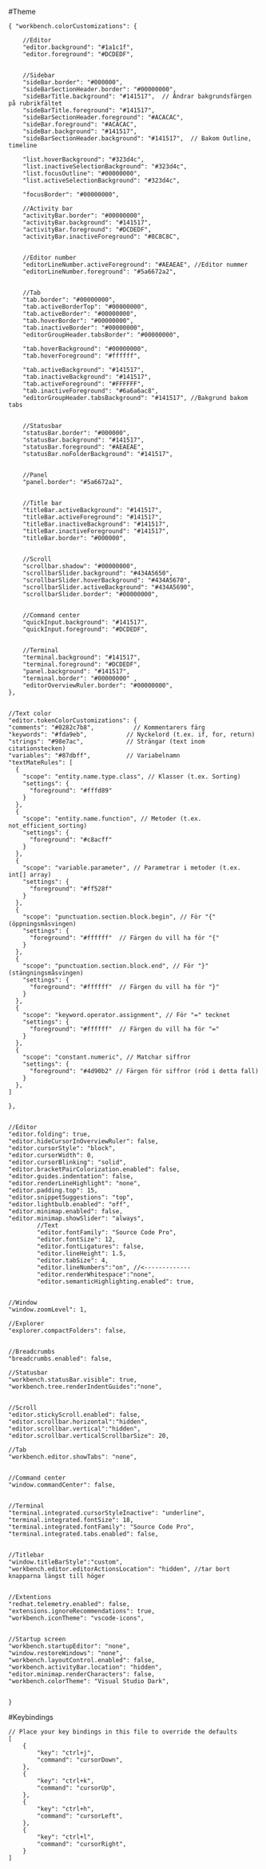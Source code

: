 #Theme

    { "workbench.colorCustomizations": {
    
        //Editor
        "editor.background": "#1a1c1f",
        "editor.foreground": "#DCDEDF",
    
    
        //Sidebar
        "sideBar.border": "#000000",
        "sideBarSectionHeader.border": "#00000000",
        "sideBarTitle.background": "#141517",  // Ändrar bakgrundsfärgen på rubrikfältet 
        "sideBarTitle.foreground": "#141517",
        "sideBarSectionHeader.foreground": "#ACACAC",
        "sideBar.foreground": "#ACACAC",
        "sideBar.background": "#141517",
        "sideBarSectionHeader.background": "#141517",  // Bakom Outline, timeline
    
        "list.hoverBackground": "#323d4c",
        "list.inactiveSelectionBackground": "#323d4c",
        "list.focusOutline": "#00000000",
        "list.activeSelectionBackground": "#323d4c",
    
        "focusBorder": "#00000000",
    
        //Activity bar
        "activityBar.border": "#00000000",
        "activityBar.background": "#141517",
        "activityBar.foreground": "#DCDEDF",
        "activityBar.inactiveForeground": "#8C8C8C",
    
    
        //Editor number
        "editorLineNumber.activeForeground": "#AEAEAE", //Editor nummer
        "editorLineNumber.foreground": "#5a6672a2",
    
    
        //Tab
        "tab.border": "#00000000",
        "tab.activeBorderTop": "#00000000",
        "tab.activeBorder": "#00000000",
        "tab.hoverBorder": "#00000000",
        "tab.inactiveBorder": "#00000000",
        "editorGroupHeader.tabsBorder": "#00000000",
    
        "tab.hoverBackground": "#00000000",
        "tab.hoverForeground": "#ffffff",
    
        "tab.activeBackground": "#141517", 
        "tab.inactiveBackground": "#141517",
        "tab.activeForeground": "#FFFFFF",
        "tab.inactiveForeground": "#6a6a6ac8",
        "editorGroupHeader.tabsBackground": "#141517", //Bakgrund bakom tabs
    
    
        //Statusbar
        "statusBar.border": "#000000",
        "statusBar.background": "#141517",
        "statusBar.foreground": "#AEAEAE",
        "statusBar.noFolderBackground": "#141517",
    
    
        //Panel
        "panel.border": "#5a6672a2",
    
    
        //Title bar
        "titleBar.activeBackground": "#141517", 
        "titleBar.activeForeground": "#141517",
        "titleBar.inactiveBackground": "#141517",
        "titleBar.inactiveForeground": "#141517",
        "titleBar.border": "#000000",
    
    
        //Scroll
        "scrollbar.shadow": "#00000000",
        "scrollbarSlider.background": "#434A5650",
        "scrollbarSlider.hoverBackground": "#434A5670",
        "scrollbarSlider.activeBackground": "#434A5690",
        "scrollbarSlider.border": "#00000000",
    
    
        //Command center
        "quickInput.background": "#141517",
        "quickInput.foreground": "#DCDEDF", 
    
    
        //Terminal
        "terminal.background": "#141517",
        "terminal.foreground": "#DCDEDF", 
        "panel.background": "#141517",
        "terminal.border": "#00000000" ,
        "editorOverviewRuler.border": "#00000000",
    },
    
    
    //Text color
    "editor.tokenColorCustomizations": {
    "comments": "#0282c7b8",           // Kommentarers färg
    "keywords": "#fda9eb",           // Nyckelord (t.ex. if, for, return)
    "strings": "#98e7ac",            // Strängar (text inom citationstecken)
    "variables": "#87dbff",          // Variabelnamn
    "textMateRules": [
      {
        "scope": "entity.name.type.class", // Klasser (t.ex. Sorting)
        "settings": {
          "foreground": "#fffd89"
        }
      },
      {
        "scope": "entity.name.function", // Metoder (t.ex. not_efficient_sorting)
        "settings": {
          "foreground": "#c8acff"
        }
      },
      {
        "scope": "variable.parameter", // Parametrar i metoder (t.ex. int[] array)
        "settings": {
          "foreground": "#ff528f"
        }
      },
      {
        "scope": "punctuation.section.block.begin", // För "{" (öppningsmåsvingen)
        "settings": {
          "foreground": "#ffffff"  // Färgen du vill ha för "{"
        }
      },
      {
        "scope": "punctuation.section.block.end", // För "}" (stängningsmåsvingen)
        "settings": {
          "foreground": "#ffffff"  // Färgen du vill ha för "}"
        }
      },
      {
        "scope": "keyword.operator.assignment", // För "=" tecknet
        "settings": {
          "foreground": "#ffffff"  // Färgen du vill ha för "="
        }
      },
      {
        "scope": "constant.numeric", // Matchar siffror
        "settings": {
          "foreground": "#4d90b2" // Färgen för siffror (röd i detta fall)
        }
      },
    ]
    
    },
    
    
    //Editor
    "editor.folding": true,
    "editor.hideCursorInOverviewRuler": false,
    "editor.cursorStyle": "block",
    "editor.cursorWidth": 0,
    "editor.cursorBlinking": "solid",
    "editor.bracketPairColorization.enabled": false,
    "editor.guides.indentation": false,
    "editor.renderLineHighlight": "none",
    "editor.padding.top": 15,
    "editor.snippetSuggestions": "top",
    "editor.lightbulb.enabled": "off",
    "editor.minimap.enabled": false,
    "editor.minimap.showSlider": "always",
            //Text
            "editor.fontFamily": "Source Code Pro",
            "editor.fontSize": 12,
            "editor.fontLigatures": false,
            "editor.lineHeight": 1.5,
            "editor.tabSize": 4,   
            "editor.lineNumbers":"on", //<-------------
            "editor.renderWhitespace":"none",
            "editor.semanticHighlighting.enabled": true,
    
    
    //Window
    "window.zoomLevel": 1,
    
    //Explorer
    "explorer.compactFolders": false,
    
    
    //Breadcrumbs
    "breadcrumbs.enabled": false,
    
    //Statusbar
    "workbench.statusBar.visible": true,
    "workbench.tree.renderIndentGuides":"none",
    
    
    //Scroll
    "editor.stickyScroll.enabled": false,
    "editor.scrollbar.horizontal":"hidden",
    "editor.scrollbar.vertical":"hidden",
    "editor.scrollbar.verticalScrollbarSize": 20,
    
    //Tab
    "workbench.editor.showTabs": "none",
    
    
    //Command center
    "window.commandCenter": false,  
    
    
    //Terminal
    "terminal.integrated.cursorStyleInactive": "underline",
    "terminal.integrated.fontSize": 18,
    "terminal.integrated.fontFamily": "Source Code Pro",
    "terminal.integrated.tabs.enabled": false,
    
    
    //Titlebar
    "window.titleBarStyle":"custom",
    "workbench.editor.editorActionsLocation": "hidden", //tar bort knapparna längst till höger
    
    
    //Extentions
    "redhat.telemetry.enabled": false,
    "extensions.ignoreRecommendations": true,
    "workbench.iconTheme": "vscode-icons",
    
    
    //Startup screen
    "workbench.startupEditor": "none",
    "window.restoreWindows": "none",
    "workbench.layoutControl.enabled": false,
    "workbench.activityBar.location": "hidden",
    "editor.minimap.renderCharacters": false,
    "workbench.colorTheme": "Visual Studio Dark",
    
    
    }

#Keybindings

    // Place your key bindings in this file to override the defaults
    [
        {
            "key": "ctrl+j",
            "command": "cursorDown", 
        },
        {
            "key": "ctrl+k",
            "command": "cursorUp", 
        },
        {
            "key": "ctrl+h",
            "command": "cursorLeft", 
        },
        {
            "key": "ctrl+l",
            "command": "cursorRight", 
        }
    ]


